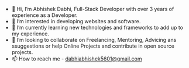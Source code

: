 - 👋 Hi, I’m Abhishek Dabhi, Full-Stack Developer with over 3 years of experience as a Developer.
- 👀 I’m interested in developing websites and software.
- 🌱 I’m currently learning new technologies and frameworks to add up to my experience.
- 💞️ I’m looking to collaborate on Freelancing, Mentoring, Advicing ans ssuggestions or help Online Projects and contribute in open source projects.
- 📫 How to reach me - dabhiabhishek5601@gmail.com

<!---
AbhiDabhi/AbhiDabhi is a ✨ special ✨ repository because its `README.md` (this file) appears on your GitHub profile.
You can click the Preview link to take a look at your changes.
--->
